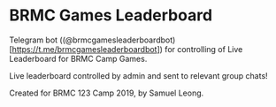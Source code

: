 # BRMC Games Leaderboard

Telegram bot ((@brmcgamesleaderboardbot)[https://t.me/brmcgamesleaderboardbot]) for controlling of Live Leaderboard for BRMC Camp Games.

Live leaderboard controlled by admin and sent to relevant group chats!


Created for BRMC 123 Camp 2019, by Samuel Leong.

